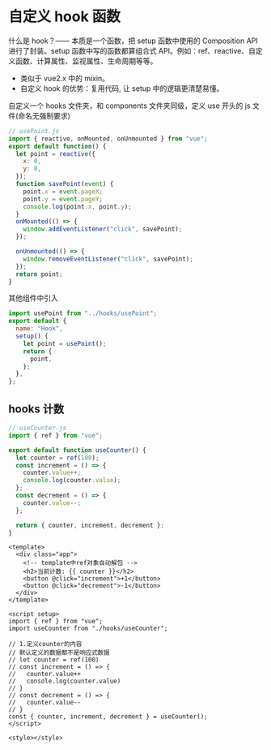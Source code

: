# 自定义 hook 函数

什么是 hook？—— 本质是一个函数，把 setup 函数中使用的 Composition API 进行了封装。setup 函数中写的函数都算组合式 API。例如：ref、reactive、自定义函数、计算属性、监视属性、生命周期等等。

- 类似于 vue2.x 中的 mixin。
- 自定义 hook 的优势：复用代码, 让 setup 中的逻辑更清楚易懂。

自定义一个 hooks 文件夹，和 components 文件夹同级，定义 use 开头的 js 文件(命名无强制要求)

```js
// usePoint.js
import { reactive, onMounted, onUnmounted } from "vue";
export default function() {
  let point = reactive({
    x: 0,
    y: 0,
  });
  function savePoint(event) {
    point.x = event.pageX;
    point.y = event.pageY;
    console.log(point.x, point.y);
  }
  onMounted(() => {
    window.addEventListener("click", savePoint);
  });

  onUnmounted(() => {
    window.removeEventListener("click", savePoint);
  });
  return point;
}
```

其他组件中引入

```js
import usePoint from "../hooks/usePoint";
export default {
  name: "Hook",
  setup() {
    let point = usePoint();
    return {
      point,
    };
  },
};
```

## hooks 计数

```js
// useCounter.js
import { ref } from "vue";

export default function useCounter() {
  let counter = ref(100);
  const increment = () => {
    counter.value++;
    console.log(counter.value);
  };
  const decrement = () => {
    counter.value--;
  };

  return { counter, increment, decrement };
}
```

```vue
<template>
  <div class="app">
    <!-- template中ref对象自动解包 -->
    <h2>当前计数: {{ counter }}</h2>
    <button @click="increment">+1</button>
    <button @click="decrement">-1</button>
  </div>
</template>

<script setup>
import { ref } from "vue";
import useCounter from "./hooks/useCounter";

// 1.定义counter的内容
// 默认定义的数据都不是响应式数据
// let counter = ref(100)
// const increment = () => {
//   counter.value++
//   console.log(counter.value)
// }
// const decrement = () => {
//   counter.value--
// }
const { counter, increment, decrement } = useCounter();
</script>

<style></style>
```
